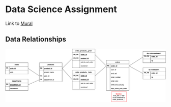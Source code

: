 # Data Science Assignment

Link
to [Mural](https://app.mural.co/t/sap10/m/sap10/1716206632221/a37dd7bad0b27f9cfa81c4753374f1210cf6925a?sender=udbcd2399998d4bf1d3a67360)

## Data Relationships

![Data Relations](data/Instacart/data_relations.svg)

